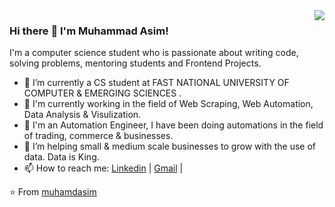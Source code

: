 <img align='right' src="https://github-readme-stats.vercel.app/api?username=muhamdasim&show_icons=true&theme=light">

### Hi there :wave: I'm Muhammad Asim! 

I'm a computer science student who is passionate about writing code, solving problems, mentoring students and Frontend Projects.

- 🔭 I’m currently a CS student at FAST NATIONAL UNIVERSITY OF COMPUTER & EMERGING SCIENCES .
- 🔭 I'm currently working in the field of Web Scraping, Web Automation, Data Analysis & Visulization.
- 🔭 I'm an Automation Engineer, I have been doing automations in the field of trading, commerce & businesses.
- 👯 I’m helping small & medium scale businesses to grow with the use of data. Data is King. 
- 📫 How to reach me: [Linkedin](https://www.linkedin.com/in/muhamdasim) | [Gmail](mailto:muhamdasim.business@gmail.com) | 

⭐️ From [muhamdasim](https://github.com/muhamdasim)
